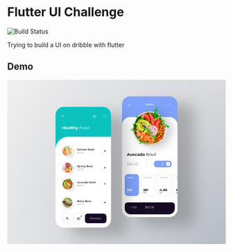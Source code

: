 # Flutter UI Challenge

![Build Status](https://travis-ci.org/joemccann/dillinger.svg?branch=master)

Trying to build a UI on dribble with flutter

## Demo

![preview](./images/design.png)
